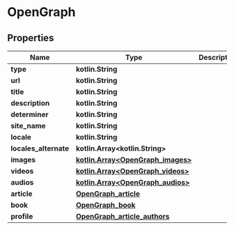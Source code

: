 
# OpenGraph

## Properties
Name | Type | Description | Notes
------------ | ------------- | ------------- | -------------
**type** | **kotlin.String** |  |  [optional]
**url** | **kotlin.String** |  |  [optional]
**title** | **kotlin.String** |  |  [optional]
**description** | **kotlin.String** |  |  [optional]
**determiner** | **kotlin.String** |  |  [optional]
**site_name** | **kotlin.String** |  |  [optional]
**locale** | **kotlin.String** |  |  [optional]
**locales_alternate** | **kotlin.Array&lt;kotlin.String&gt;** |  |  [optional]
**images** | [**kotlin.Array&lt;OpenGraph_images&gt;**](OpenGraph_images.md) |  |  [optional]
**videos** | [**kotlin.Array&lt;OpenGraph_videos&gt;**](OpenGraph_videos.md) |  |  [optional]
**audios** | [**kotlin.Array&lt;OpenGraph_audios&gt;**](OpenGraph_audios.md) |  |  [optional]
**article** | [**OpenGraph_article**](OpenGraph_article.md) |  |  [optional]
**book** | [**OpenGraph_book**](OpenGraph_book.md) |  |  [optional]
**profile** | [**OpenGraph_article_authors**](OpenGraph_article_authors.md) |  |  [optional]



